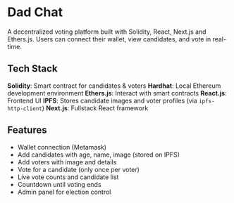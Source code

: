 # Dad Chat 
A decentralized voting platform built with Solidity, React, Next.js and Ethers.js. Users can connect their wallet, view candidates, and vote in real-time.

## Tech Stack
 **Solidity**: Smart contract for candidates & voters
 **Hardhat**: Local Ethereum development environment
 **Ethers.js**: Interact with smart contracts
 **React.js**: Frontend UI
**IPFS**: Stores candidate images and voter profiles (via `ipfs-http-client`)
 **Next.js**: Fullstack React framework

##  Features
-  Wallet connection (Metamask)
-  Add candidates with age, name, image (stored on IPFS)
-  Add voters with image and details
-  Vote for a candidate (only once per voter)
-  Live vote counts and candidate list
-  Countdown until voting ends
-  Admin panel for election control